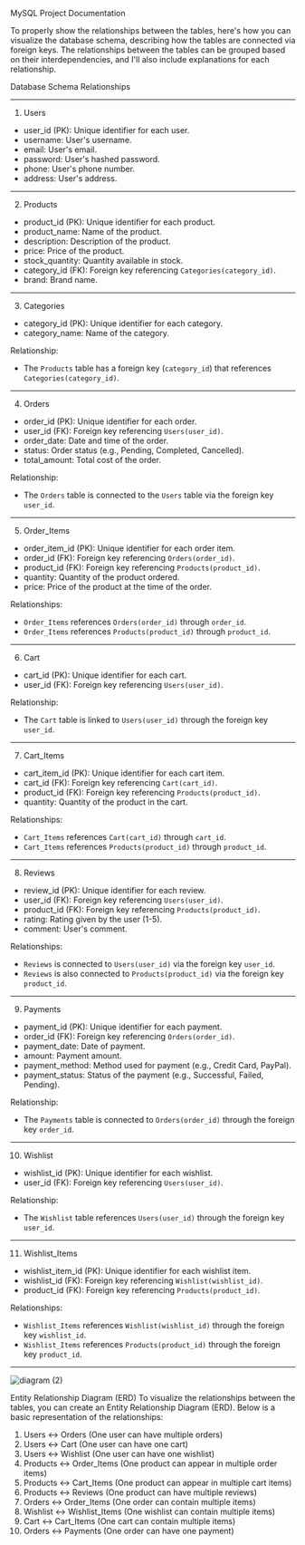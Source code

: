 


 MySQL Project Documentation

To properly show the relationships between the tables, here's how you can visualize the database schema, describing how the tables are connected via foreign keys. The relationships between the tables can be grouped based on their interdependencies, and I'll also include explanations for each relationship.

 Database Schema Relationships

---

 1. Users
   - user_id (PK): Unique identifier for each user.
   - username: User's username.
   - email: User's email.
   - password: User's hashed password.
   - phone: User's phone number.
   - address: User's address.

---

 2. Products
   - product_id (PK): Unique identifier for each product.
   - product_name: Name of the product.
   - description: Description of the product.
   - price: Price of the product.
   - stock_quantity: Quantity available in stock.
   - category_id (FK): Foreign key referencing `Categories(category_id)`.
   - brand: Brand name.

---

 3. Categories
   - category_id (PK): Unique identifier for each category.
   - category_name: Name of the category.

   Relationship: 
   - The `Products` table has a foreign key (`category_id`) that references `Categories(category_id)`.

---

 4. Orders
   - order_id (PK): Unique identifier for each order.
   - user_id (FK): Foreign key referencing `Users(user_id)`.
   - order_date: Date and time of the order.
   - status: Order status (e.g., Pending, Completed, Cancelled).
   - total_amount: Total cost of the order.

   Relationship: 
   - The `Orders` table is connected to the `Users` table via the foreign key `user_id`.

---

 5. Order_Items
   - order_item_id (PK): Unique identifier for each order item.
   - order_id (FK): Foreign key referencing `Orders(order_id)`.
   - product_id (FK): Foreign key referencing `Products(product_id)`.
   - quantity: Quantity of the product ordered.
   - price: Price of the product at the time of the order.

   Relationships:
   - `Order_Items` references `Orders(order_id)` through `order_id`.
   - `Order_Items` references `Products(product_id)` through `product_id`.

---

 6. Cart
   - cart_id (PK): Unique identifier for each cart.
   - user_id (FK): Foreign key referencing `Users(user_id)`.

   Relationship:
   - The `Cart` table is linked to `Users(user_id)` through the foreign key `user_id`.

---

 7. Cart_Items
   - cart_item_id (PK): Unique identifier for each cart item.
   - cart_id (FK): Foreign key referencing `Cart(cart_id)`.
   - product_id (FK): Foreign key referencing `Products(product_id)`.
   - quantity: Quantity of the product in the cart.

   Relationships:
   - `Cart_Items` references `Cart(cart_id)` through `cart_id`.
   - `Cart_Items` references `Products(product_id)` through `product_id`.

---

 8. Reviews
   - review_id (PK): Unique identifier for each review.
   - user_id (FK): Foreign key referencing `Users(user_id)`.
   - product_id (FK): Foreign key referencing `Products(product_id)`.
   - rating: Rating given by the user (1-5).
   - comment: User's comment.

   Relationships:
   - `Reviews` is connected to `Users(user_id)` via the foreign key `user_id`.
   - `Reviews` is also connected to `Products(product_id)` via the foreign key `product_id`.

---

 9. Payments
   - payment_id (PK): Unique identifier for each payment.
   - order_id (FK): Foreign key referencing `Orders(order_id)`.
   - payment_date: Date of payment.
   - amount: Payment amount.
   - payment_method: Method used for payment (e.g., Credit Card, PayPal).
   - payment_status: Status of the payment (e.g., Successful, Failed, Pending).

   Relationship:
   - The `Payments` table is connected to `Orders(order_id)` through the foreign key `order_id`.

---

 10. Wishlist
   - wishlist_id (PK): Unique identifier for each wishlist.
   - user_id (FK): Foreign key referencing `Users(user_id)`.

   Relationship:
   - The `Wishlist` table references `Users(user_id)` through the foreign key `user_id`.

---

 11. Wishlist_Items
   - wishlist_item_id (PK): Unique identifier for each wishlist item.
   - wishlist_id (FK): Foreign key referencing `Wishlist(wishlist_id)`.
   - product_id (FK): Foreign key referencing `Products(product_id)`.

   Relationships:
   - `Wishlist_Items` references `Wishlist(wishlist_id)` through the foreign key `wishlist_id`.
   - `Wishlist_Items` references `Products(product_id)` through the foreign key `product_id`.

---
![diagram (2)](https://github.com/user-attachments/assets/24cdf7c7-4df4-49b1-bf21-0e430c309681)



 Entity Relationship Diagram (ERD)
To visualize the relationships between the tables, you can create an Entity Relationship Diagram (ERD). Below is a basic representation of the relationships:

1. Users ↔ Orders (One user can have multiple orders)
2. Users ↔ Cart (One user can have one cart)
3. Users ↔ Wishlist (One user can have one wishlist)
4. Products ↔ Order_Items (One product can appear in multiple order items)
5. Products ↔ Cart_Items (One product can appear in multiple cart items)
6. Products ↔ Reviews (One product can have multiple reviews)
7. Orders ↔ Order_Items (One order can contain multiple items)
8. Wishlist ↔ Wishlist_Items (One wishlist can contain multiple items)
9. Cart ↔ Cart_Items (One cart can contain multiple items)
10. Orders ↔ Payments (One order can have one payment)

